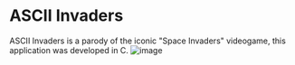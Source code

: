 # ASCII Invaders
ASCII Invaders is a parody of the iconic "Space Invaders" videogame, this application was developed in C.
![image](https://github.com/user-attachments/assets/3d4321eb-0b97-496e-829c-e6e0d8976f6f)
